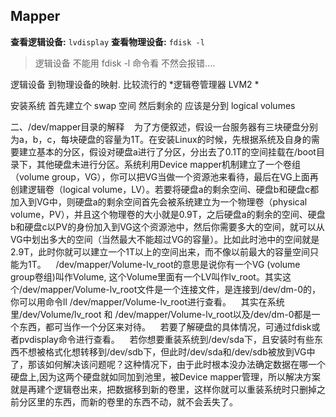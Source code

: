 
## Mapper

**查看逻辑设备:** `lvdisplay`
**查看物理设备:** `fdisk -l` 
> 逻辑设备 不能用 fdisk -l 命令看
> 不然会报错....



逻辑设备 到物理设备的映射.
比较流行的 
*逻辑卷管理器 LVM2 *



安装系统  首先建立个 swap 空间
然后剩余的  应该是分到 logical volumes



二、/dev/mapper目录的解释
   为了方便叙述，假设一台服务器有三块硬盘分别为a，b，c，每块硬盘的容量为1T。在安装Linux的时候，先根据系统及自身的需要建立基本的分区，假设对硬盘a进行了分区，分出去了0.1T的空间挂载在/boot目录下，其他硬盘未进行分区。系统利用Device mapper机制建立了一个卷组（volume group，VG），你可以把VG当做一个资源池来看待，最后在VG上面再创建逻辑卷（logical volume，LV）。若要将硬盘a的剩余空间、硬盘b和硬盘c都加入到VG中，则硬盘a的剩余空间首先会被系统建立为一个物理卷（physical volume，PV），并且这个物理卷的大小就是0.9T，之后硬盘a的剩余的空间、硬盘b和硬盘c以PV的身份加入到VG这个资源池中，然后你需要多大的空间，就可以从VG中划出多大的空间（当然最大不能超过VG的容量）。比如此时池中的空间就是2.9T，此时你就可以建立一个1T以上的空间出来，而不像以前最大的容量空间只能为1T。
   /dev/mapper/Volume-lv_root的意思是说你有一个VG (volume group卷组)叫作Volume, 这个Volume里面有一个LV叫作lv_root。其实这个/dev/mapper/Volume-lv_root文件是一个连接文件，是连接到/dev/dm-0的，你可以用命令ll /dev/mapper/Volume-lv_root进行查看。
   其实在系统里/dev/Volume/lv_root 和 /dev/mapper/Volume-lv_root以及/dev/dm-0都是一个东西，都可当作一个分区来对待。
   若要了解硬盘的具体情况，可通过fdisk或者pvdisplay命令进行查看。
   若你想要重装系统到/dev/sda下，且安装时有些东西不想被格式化想转移到/dev/sdb下，但此时/dev/sda和/dev/sdb被放到VG中了，那该如何解决该问题呢？这种情况下，由于此时根本没办法确定数据在哪一个硬盘上,因为这两个硬盘就如同加到池里，被Device mapper管理，所以解决方案就是再建个逻辑卷出来，把数据移到新的卷里，这样你就可以重装系统时只删掉之前分区里的东西，而新的卷里的东西不动，就不会丢失了。



